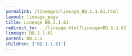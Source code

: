 ```yaml
---
permalink: /lineages/lineage_BQ.1.1.61.html
layout: lineage_page
title: Lineage BQ.1.1.61
redirect_to: ../lineage.html?lineage=BQ.1.1.61
lineage: BQ.1.1.61
parent: BQ.1.1
children: ['BQ.1.1.61']
---
```

